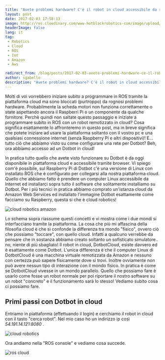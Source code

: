 ```yaml
---
title: "Avete problemi hardware? C'è il robot in cloud accessibile da remoto tramite il vostro PC o cellulare"
layout: post
date: 2017-02-03 17:58:13
image: http://res.cloudinary.com/www-hotblackrobotics-com/image/upload/v1486136271/istanza_cloud_1_tdt5ho.jpg
headerImage: false
lang: it
tag:
 - Robotics
 - Cloud
 - ROS
 - Iot
 - Amazon
 - Aws

redirect_from: /blog/posts/2017-02-03-avete-problemi-hardware-ce-il-robot-in-cloud-accessibile-da-remoto-tramite-il-vostro-pc-o-cellulare
author: sgabello
description: "Avete problemi hardware? C'è il robot in cloud accessibile da remoto tramite il vostro PC o cellulare"
---
```


Molti di voi vorrebbero iniziare subito a programmare in ROS tramite la piattaforma cloud ma sono bloccati (purtroppo) da rognosi problemi hardware. Probabilmente la scheda motori non funziona correttamente o state aspettando ancora il Raspberri Pi o un componente da qualche fornitore. Perchè quindi non saltate questo passaggio e iniziate a programmare subito in ROS con un robot remotizzato in cloud? Cosa significa esattamente lo affronteremo in questo post, ma in breve significa che potete iniziare ad usare la piattaforma soltanto con il vostro pc e una qualsiasi connessione internet (senza Raspberry Pi e altri dispositivi)! E... tutto ciò che abbiamo visto su come configurare una rete per Dotbot? Beh, ora abbiamo accesso ad un Dotbot in cloud!

In pratica tutto quello che avete visto funzionare su Dotbot è da oggi disponibile in piattaforma cloud e accessibile tramite browser. Vi spiego com'è possibile, sul Raspberry Pi di Dotbot c'è una versione di Linux con installato ROS che è configurato per collegarsi alla nostra piattaforma cloud. Quello che abbiamo fatto è prendere un computer Linux accessibile da Internet ed installarci sopra tutto il software che solitamente installiamo su Dotbot. Per i più tecnici in pratica abbiamo comprato un'istanza cloud da Amazon Web Services ed installato l'immagine Dotbot esattamente come facciamo su Raspberry, questa si che è cloud robotics!

![cloud robotics amazon](http://res.cloudinary.com/www-hotblackrobotics-com/image/upload/v1486136271/istanza_cloud_1_tdt5ho.jpg)

Lo schema sopra riassume questi concetti e vi mostra come i due mondi si interfacciano tramite la piattaforma. La cosa che più mi affascina della filosofia cloud è che si confonde la differenza tra mondo "fisico", ovvero ciò che possiamo "toccare", con quello cloud. Infatti a qualcuno verrebbe da pensare che in sostanza abbiamo creato soltanto un sofisticato simulatore.. no, niente di più sbagliato! Il robot in cloud, DotbotCloud, esiste davvero ed è esattamente come Dotbot. L'unica differenza è che il computer Linux di DotbotCloud è una macchina virtuale remotizzata da Amazon e nessuno con certezza può sapere fisicamente dove si trovi. Inoltre ovviamente non può avere nessun tipo di interazione con il mondo fisico. In pratica è come se DotbotCloud vivesse in un mondo parallelo. Quello che possiamo fare è usarlo come fosse un robot normale per poi riportare il nostro software su un robot "concreto" e il funzionamento sarà lo stesso! Vediamo subito cosa ci possiamo fare.

## Primi passi con Dotbot in cloud ##

Entriamo in piattaforma (effettuando il login) e cerchiamo il robot in cloud con il tasto "cerca robot". Nel mio caso ho un indirizzo ip così *54.191.14.121:8080* .

![cloud robotics](http://res.cloudinary.com/www-hotblackrobotics-com/image/upload/v1486144089/Schermata_2017-02-03_alle_18.07.33_blhaox.png)

Ora andiamo nella "ROS console" e vediamo cosa succede.

![ros cloud](http://res.cloudinary.com/www-hotblackrobotics-com/image/upload/v1486144458/Schermata_2017-02-03_alle_18.52.51_fags1l.png)
